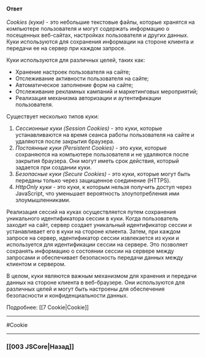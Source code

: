 #### Ответ  

*Cookies (куки)* - это небольшие текстовые файлы, которые хранятся на компьютере пользователя и могут содержать информацию о посещенных веб-сайтах, настройках пользователя и других данных. Куки используются для сохранения информации на стороне клиента и передачи ее на сервер при каждом запросе.

Куки используются для различных целей, таких как:
- Хранение настроек пользователя на сайте;
- Отслеживание активности пользователя на сайте;
- Автоматическое заполнение форм на сайте;
- Отслеживание рекламных кампаний и маркетинговых мероприятий;
- Реализация механизма авторизации и аутентификации пользователя.

Существует несколько типов куки:
1. *Сессионные куки (Session Cookies)* - это куки, которые устанавливаются на время сеанса работы пользователя на сайте и удаляются после закрытия браузера.
2. *Постоянные куки (Persistent Cookies)* - это куки, которые сохраняются на компьютере пользователя и не удаляются после закрытия браузера. Они могут иметь срок действия, который задается при создании куки.
3. *Безопасные куки (Secure Cookies)* - это куки, которые могут быть переданы только через защищенное соединение (HTTPS).
4. *HttpOnly куки* - это куки, к которым нельзя получить доступ через JavaScript, что уменьшает вероятность злоупотребления ими злоумышленниками.

Реализация сессий на куках осуществляется путем сохранения уникального идентификатора сессии в куки. Когда пользователь заходит на сайт, сервер создает уникальный идентификатор сессии и устанавливает его в куки на стороне клиента. Затем, при каждом запросе на сервер, идентификатор сессии извлекается из куки и используется для идентификации сессии на сервере. Это позволяет сохранять информацию о состоянии сессии на сервере между запросами и обеспечивает безопасность передачи данных между клиентом и сервером.

В целом, куки являются важным механизмом для хранения и передачи данных на стороне клиента в веб-браузере. Они используются для различных целей и могут быть настроены для обеспечения безопасности и конфиденциальности данных.

Подробнее: [[7 Cookie|Cookie]]

___
 #Cookie 

___

### [[003 JSCore|Назад]]